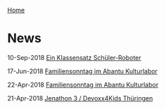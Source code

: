 [Home](..)

# News

10-Sep-2018 [Ein Klassensatz Schüler-Roboter](2018-09-10_Ein_Klassensatz_Schülerroboter.md)

17-Jun-2018 [Familiensonntag im Abantu Kulturlabor](2018-06-17_Familiensonntag_im_Abantu_Kulturlabor.md)

22-Apr-2018 [Familiensonntag im Abantu Kulturlabor](2018-04-22_Familiensonntag_im_Abantu_Kulturlabor.md)

21-Apr-2018 [Jenathon 3 / Devoxx4Kids Thüringen](2018-04-21_Jenathon_3_Devoxx4Kids_Thüringen.md)
